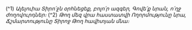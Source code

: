 
(^1) _Ալելուիա
Տիրո՛ջն օրհնեցեք, բոլո՛ր ազգեր,
Գովե՛ք նրան, ո՛ղջ ժողովուրդներ։_
(^2) _Թող մեզ վրա հաստատվի
Ողորմությունը նրա,
Ճշմարտությունը Տիրոջ
Թող հավիտյան մնա։_

